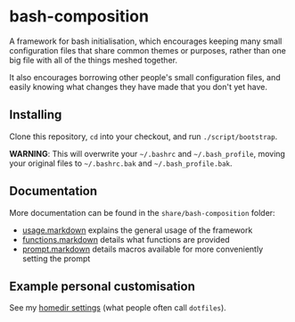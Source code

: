 bash-composition
================

A framework for bash initialisation, which encourages keeping many small
configuration files that share common themes or purposes, rather than one big
file with all of the things meshed together.

It also encourages borrowing other people's small configuration files,
and easily knowing what changes they have made that you don't yet have.


## Installing

Clone this repository, `cd` into your checkout, and run `./script/bootstrap`.

**WARNING**: This will overwrite your `~/.bashrc` and `~/.bash_profile`,
moving your original files to `~/.bashrc.bak` and `~/.bash_profile.bak`.


## Documentation

More documentation can be found in the `share/bash-composition` folder:

*   [usage.markdown][usage] explains the general usage of the framework
*   [functions.markdown][functions] details what functions are provided
*   [prompt.markdown][prompt] details macros available for more conveniently
    setting the prompt

[usage]: https://github.com/norm/bash-composition/blob/master/share/bash-composition/usage.markdown
[functions]: https://github.com/norm/bash-composition/blob/master/share/bash-composition/functions.markdown
[prompt]: https://github.com/norm/bash-composition/blob/master/share/bash-composition/prompt.markdown


## Example personal customisation

See my [homedir settings](https://github.com/norm/homedir) (what people often
call `dotfiles`).
